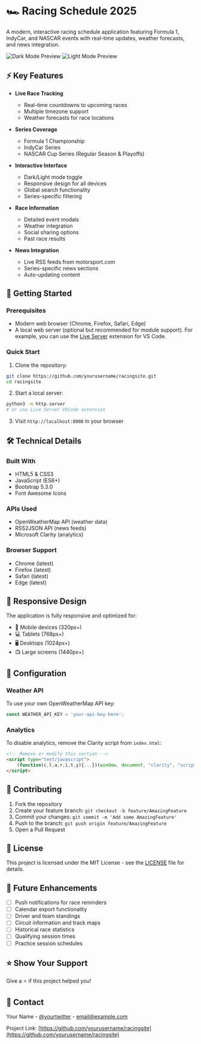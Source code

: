 # 🏎️ Racing Schedule 2025

A modern, interactive racing schedule application featuring Formula 1, IndyCar, and NASCAR events with real-time updates, weather forecasts, and news integration.

![Dark Mode Preview](assets/dark-mode.png)
![Light Mode Preview](assets/light-mode.png)

## ⚡ Key Features

- **Live Race Tracking**
  - Real-time countdowns to upcoming races
  - Multiple timezone support
  - Weather forecasts for race locations

- **Series Coverage**
  - Formula 1 Championship
  - IndyCar Series
  - NASCAR Cup Series (Regular Season & Playoffs)

- **Interactive Interface**
  - Dark/Light mode toggle
  - Responsive design for all devices
  - Global search functionality
  - Series-specific filtering

- **Race Information**
  - Detailed event modals
  - Weather integration
  - Social sharing options
  - Past race results

- **News Integration**
  - Live RSS feeds from motorsport.com
  - Series-specific news sections
  - Auto-updating content

## 🚀 Getting Started

### Prerequisites

- Modern web browser (Chrome, Firefox, Safari, Edge)
- A local web server (optional but recommended for module support). For example, you can use the [Live Server](https://marketplace.visualstudio.com/items?itemName=ritwickdey.LiveServer) extension for VS Code.

### Quick Start

1. Clone the repository:
```bash
git clone https://github.com/yourusername/racingsite.git
cd racingsite
```

2. Start a local server:
```bash
python3 -m http.server
# or use Live Server VSCode extension
```

3. Visit `http://localhost:8000` in your browser

## 🛠️ Technical Details

### Built With
- HTML5 & CSS3
- JavaScript (ES6+)
- Bootstrap 5.3.0
- Font Awesome Icons

### APIs Used
- OpenWeatherMap API (weather data)
- RSS2JSON API (news feeds)
- Microsoft Clarity (analytics)

### Browser Support
- Chrome (latest)
- Firefox (latest)
- Safari (latest)
- Edge (latest)

## 📱 Responsive Design

The application is fully responsive and optimized for:
- 📱 Mobile devices (320px+)
- 💻 Tablets (768px+)
- 🖥️ Desktops (1024px+)
- 📺 Large screens (1440px+)

## 🔧 Configuration

### Weather API
To use your own OpenWeatherMap API key:
```javascript
const WEATHER_API_KEY = 'your-api-key-here';
```

### Analytics
To disable analytics, remove the Clarity script from `index.html`:
```html
<!-- Remove or modify this section -->
<script type="text/javascript">
    (function(c,l,a,r,i,t,y){...})(window, document, "clarity", "script", "your-clarity-key");
</script>
```

## 🤝 Contributing

1. Fork the repository
2. Create your feature branch: `git checkout -b feature/AmazingFeature`
3. Commit your changes: `git commit -m 'Add some AmazingFeature'`
4. Push to the branch: `git push origin feature/AmazingFeature`
5. Open a Pull Request

## 📝 License

This project is licensed under the MIT License - see the [LICENSE](LICENSE) file for details.

## 🔮 Future Enhancements

- [ ] Push notifications for race reminders
- [ ] Calendar export functionality
- [ ] Driver and team standings
- [ ] Circuit information and track maps
- [ ] Historical race statistics
- [ ] Qualifying session times
- [ ] Practice session schedules

## ⭐ Show Your Support

Give a ⭐️ if this project helped you!

## 📧 Contact

Your Name - [@yourtwitter](https://twitter.com/yourtwitter) - email@example.com

Project Link: [https://github.com/yourusername/racingsite](https://github.com/yourusername/racingsite)

